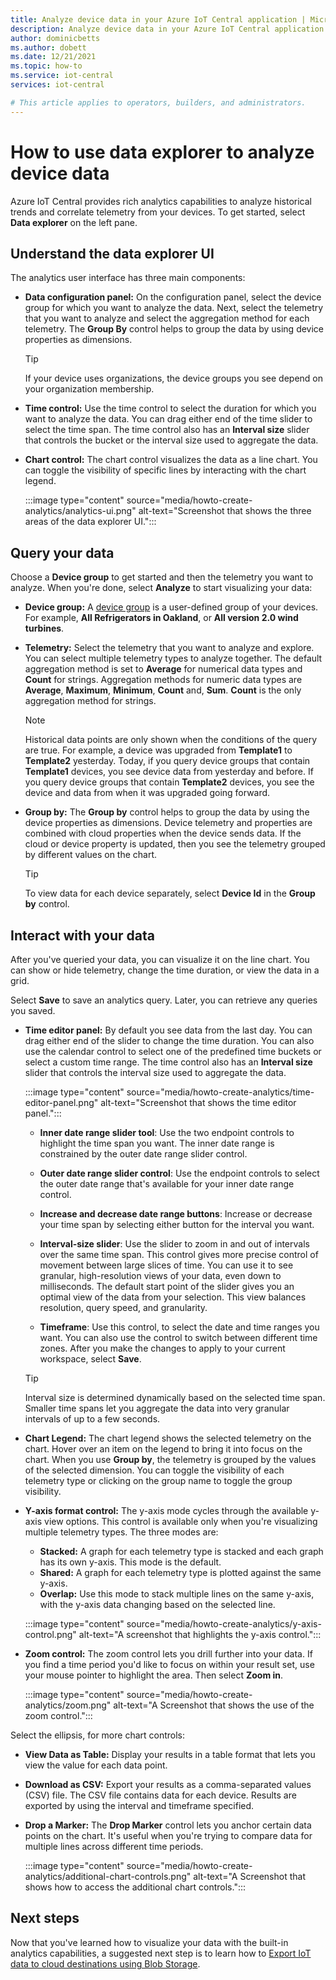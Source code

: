 ```yaml
---
title: Analyze device data in your Azure IoT Central application | Microsoft Docs
description: Analyze device data in your Azure IoT Central application.
author: dominicbetts
ms.author: dobett
ms.date: 12/21/2021
ms.topic: how-to
ms.service: iot-central
services: iot-central

# This article applies to operators, builders, and administrators.
---
```


# How to use data explorer to analyze device data

Azure IoT Central provides rich analytics capabilities to analyze historical trends and correlate telemetry from your devices. To get started, select **Data explorer** on the left pane.

## Understand the data explorer UI

The analytics user interface has three main components:

- **Data configuration panel:** On the configuration panel, select the device group for which you want to analyze the data. Next, select the telemetry that you want to analyze and select the aggregation method for each telemetry. The **Group By** control helps to group the data by using device properties as dimensions.

    > [!TIP]
    > If your device uses organizations, the device groups you see depend on your organization membership.

- **Time control:** Use the time control to select the duration for which you want to analyze the data. You can drag either end of the time slider to select the time span. The time control also has an **Interval size** slider that controls the bucket or the interval size used to aggregate the data.

- **Chart control:** The chart control visualizes the data as a line chart. You can toggle the visibility of specific lines by interacting with the chart legend.

  :::image type="content" source="media/howto-create-analytics/analytics-ui.png" alt-text="Screenshot that shows the three areas of the data explorer UI.":::

## Query your data

Choose a **Device group** to get started and then the telemetry you want to analyze. When you're done, select **Analyze** to start visualizing your data:

- **Device group:** A [device group](tutorial-use-device-groups.md) is a user-defined group of your devices. For example, **All Refrigerators in Oakland**, or **All version 2.0 wind turbines**.

- **Telemetry:** Select the telemetry that you want to analyze and explore. You can select multiple telemetry types to analyze together. The default aggregation method is set to **Average** for numerical data types and **Count** for strings. Aggregation methods for numeric data types are **Average**, **Maximum**, **Minimum**, **Count** and, **Sum**. **Count** is the only aggregation method for strings.

    > [!NOTE]
    > Historical data points are only shown when the conditions of the query are true. For example, a device was upgraded from **Template1** to **Template2** yesterday. Today, if you query device groups that contain **Template1** devices, you see device data from yesterday and before. If you query device groups that contain **Template2** devices, you see the device and data from when it was upgraded going forward.

- **Group by:** The **Group by** control helps to group the data by using the device properties as dimensions. Device telemetry and properties are combined with cloud properties when the device sends data. If the cloud or device property is updated, then you see the telemetry grouped by different values on the chart.

    > [!TIP]
    > To view data for each device separately, select **Device Id** in the **Group by** control.

## Interact with your data

After you've queried your data, you can visualize it on the line chart. You can show or hide telemetry, change the time duration, or view the data in a grid.

Select **Save** to save an analytics query. Later, you can retrieve any queries you saved.

- **Time editor panel:** By default you see data from the last day. You can drag either end of the slider to change the time duration. You can also use the calendar control to select one of the predefined time buckets or select a custom time range. The time control also has an **Interval size** slider that controls the interval size used to aggregate the data.

  :::image type="content" source="media/howto-create-analytics/time-editor-panel.png" alt-text="Screenshot that shows the time editor panel.":::

  - **Inner date range slider tool**: Use the two endpoint controls to highlight the time span you want. The inner date range is constrained by the outer date range slider control.
  
  - **Outer date range slider control**: Use the endpoint controls to select the outer date range that's available for your inner date range control.

  - **Increase and decrease date range buttons**: Increase or decrease your time span by selecting either button for the interval you want.

  - **Interval-size slider**: Use the slider to zoom in and out of intervals over the same time span. This control gives more precise control of movement between large slices of time. You can use it to see granular, high-resolution views of your data, even down to milliseconds. The default start point of the slider gives you an optimal view of the data from your selection. This view balances resolution, query speed, and granularity.
  
  - **Timeframe**: Use this control, to select the date and time ranges you want. You can also use the control to switch between different time zones. After you make the changes to apply to your current workspace, select **Save**.

  > [!TIP]
  > Interval size is determined dynamically based on the selected time span. Smaller time spans let you aggregate the data into very granular intervals of up to a few seconds.

- **Chart Legend:** The chart legend shows the selected telemetry on the chart. Hover over an item on the legend to bring it into focus on the chart. When you use **Group by**, the telemetry is grouped by the values of the selected dimension. You can toggle the visibility of each telemetry type or clicking on the group name to toggle the group visibility.  

- **Y-axis format control:** The y-axis mode cycles through the available y-axis view options. This control is available only when you're visualizing multiple telemetry types. The three modes are:

  - **Stacked:** A graph for each telemetry type is stacked and each graph has its own y-axis. This mode is the default.
  - **Shared:** A graph for each telemetry type is plotted against the same y-axis.
  - **Overlap:** Use this mode to stack multiple lines on the same y-axis, with the y-axis data changing based on the selected line.

  :::image type="content" source="media/howto-create-analytics/y-axis-control.png" alt-text="A screenshot that highlights the y-axis control.":::

- **Zoom control:** The zoom control lets you drill further into your data. If you find a time period you'd like to focus on within your result set, use your mouse pointer to highlight the area. Then  select **Zoom in**.

  :::image type="content" source="media/howto-create-analytics/zoom.png" alt-text="A Screenshot that shows the use of the zoom control.":::

Select the ellipsis, for more chart controls:

- **View Data as Table:** Display your results in a table format that lets you view the value for each data point.

- **Download as CSV:** Export your results as a comma-separated values (CSV) file. The CSV file contains data for each device. Results are exported by using the interval and timeframe specified.

- **Drop a Marker:** The **Drop Marker** control lets you anchor certain data points on the chart. It's useful when you're trying to compare data for multiple lines across different time periods.

  :::image type="content" source="media/howto-create-analytics/additional-chart-controls.png" alt-text="A Screenshot that shows how to access the additional chart controls.":::

## Next steps

Now that you've learned how to visualize your data with the built-in analytics capabilities, a suggested next step is to learn how to [Export IoT data to cloud destinations using Blob Storage](howto-export-to-blob-storage.md).
